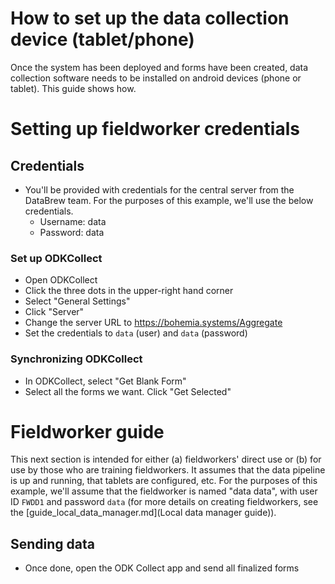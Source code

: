
# How to set up the data collection device (tablet/phone)

Once the system has been deployed and forms have been created, data collection software needs to be installed on android devices (phone or tablet). This guide shows how.


# Setting up fieldworker credentials  

## Credentials

- You'll be provided with credentials for the central server from the DataBrew team. For the purposes of this example, we'll use the below credentials.
  - Username: data
  - Password: data

### Set up ODKCollect

- Open ODKCollect
- Click the three dots in the upper-right hand corner
- Select "General Settings"
- Click "Server"
- Change the server URL to https://bohemia.systems/Aggregate
- Set the credentials to `data` (user) and `data` (password)

### Synchronizing ODKCollect

- In ODKCollect, select "Get Blank Form"
- Select all the forms we want. Click "Get Selected"

# Fieldworker guide

This next section is intended for either (a) fieldworkers' direct use or (b) for use by those who are training fieldworkers. It assumes that the data pipeline is up and running, that tablets are configured, etc. For the purposes of this example, we'll assume that the fieldworker is named "data data", with user ID `FWDD1` and password `data` (for more details on creating fieldworkers, see the [guide_local_data_manager.md](Local data manager guide)).
## Sending data

- Once done, open the ODK Collect app and send all finalized forms
